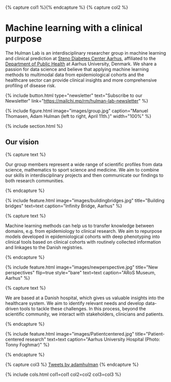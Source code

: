 ---
---
{% capture col1 %}{% endcapture %}
{% capture col2 %}

# Machine learning with a clinical purpose

The Hulman Lab is an interdisciplinary researcher group in machine learning and clinical prediction at [Steno Diabetes Center Aarhus](https://www.stenoaarhus.dk/), affiliated to the [Department of Public Health](https://ph.au.dk/) at Aarhus University, Denmark. We share a passion for data science and believe that applying machine learning methods to multimodal data from epidemiological cohorts and the healthcare sector can provide clinical insights and more comprehensive profiling of disease risk. 

{%
  include button.html
  type="newsletter"
  text="Subscribe to our Newsletter"
  link="https://mailchi.mp/rm/hulman-lab-newsletter"
%}

{% 
   include figure.html
   image="images/group.jpg"
   caption="Manuel Thomasen, Adam Hulman (left to right, April 11th.)"
   width="100%" %}

{% include section.html %}

## Our vision

{% capture text %}

Our group members represent a wide range of scientific profiles from data science, mathematics to sport science and medicine. We aim to combine our skills in interdisciplinary projects and then communicate our findings to both research communities.

{% endcapture %}

{%
  include feature.html
  image="images/buildingbridges.jpg"
  title="Building bridges"
  text=text
  caption="Infinity Bridge, Aarhus"
%}

{% capture text %}

Machine learning methods can help us to transfer knowledge between domains, e.g. from epidemiology to clinical research. We aim to repurpose models developed in epidemiological cohorts with deep phenotyping into clinical tools based on clinical cohorts with routinely collected information and linkages to the Danish registries. 

{% endcapture %}

{%
  include feature.html
  image="images/newperspective.jpg"
  title="New perspectives"
  flip=true
  style="bare"
  text=text
  caption="ARoS Museum, Aarhus"
%}

{% capture text %}

We are based at a Danish hospital, which gives us valuable insights into the healthcare system. We aim to identify relevant needs and develop data-driven tools to tackle these challenges. In this process, beyond the scientific community, we interact with stakeholders, clinicians and patients.

{% endcapture %}

{%
  include feature.html
  image="images/Patientcentered.jpg"
  title="Patient-centered research"
  text=text
  caption="Aarhus University Hospital (Photo: Tonny Foghmar)"
%}

{% endcapture %}


{% capture col3 %}
<a class="twitter-timeline" data-width="300" data-height="2000" data-theme="dark" href="https://twitter.com/adamhulman?ref_src=twsrc%5Etfw">Tweets by adamhulman</a> <script async src="https://platform.twitter.com/widgets.js" charset="utf-8"></script>
{% endcapture %}

{%
  include cols.html
  col1=col1
  col2=col2
  col3=col3
%}

